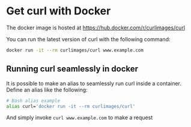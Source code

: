 # Get curl with Docker

The docker image is hosted at <https://hub.docker.com/r/curlimages/curl>

You can run the latest version of curl with the following command:

```sh
docker run -it --rm curlimages/curl www.example.com
```

## Running curl seamlessly in docker

It is possible to make an alias to seamlessly run curl inside a container.
Define an alias like the following:

```sh
# Bash alias example
alias curl='docker run -it --rm curlimages/curl'
```

And simply invoke `curl www.example.com` to make a request
